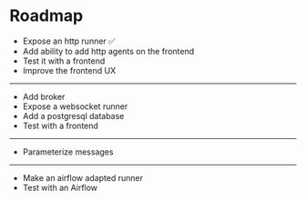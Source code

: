 # Roadmap

- Expose an http runner ✅
- Add ability to add http agents on the frontend
- Test it with a frontend
- Improve the frontend UX

---

- Add broker
- Expose a websocket runner
- Add a postgresql database
- Test with a frontend

---

- Parameterize messages

---

- Make an airflow adapted runner
- Test with an Airflow
